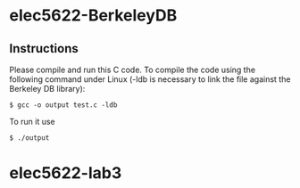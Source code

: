 # elec5622-BerkeleyDB
## Instructions

Please compile and run this C code. To compile the code using the following command under Linux (-ldb is necessary to link the file against the Berkeley DB library):
```
$ gcc -o output test.c -ldb
```

To run it use
```
$ ./output
```
# elec5622-lab3

